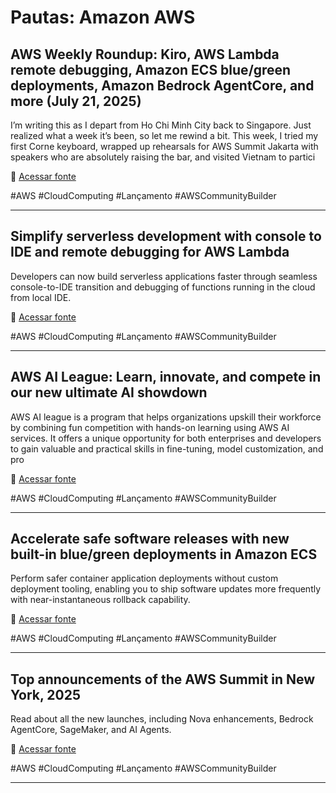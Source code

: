# Pautas: Amazon AWS

## AWS Weekly Roundup: Kiro, AWS Lambda remote debugging, Amazon ECS blue/green deployments, Amazon Bedrock AgentCore, and more (July 21, 2025)
I’m writing this as I depart from Ho Chi Minh City back to Singapore. Just realized what a week it’s been, so let me rewind a bit. This week, I tried my first Corne keyboard, wrapped up rehearsals for AWS Summit Jakarta with speakers who are absolutely raising the bar, and visited Vietnam to partici

🔗 [Acessar fonte](https://aws.amazon.com/blogs/aws/aws-weekly-roundup-kiro-aws-lambda-remote-debugging-amazon-ecs-blue-green-deployments-amazon-bedrock-agentcore-and-more-july-21-2025/)

#AWS #CloudComputing #Lançamento #AWSCommunityBuilder

---

## Simplify serverless development with console to IDE and remote debugging for AWS Lambda
Developers can now build serverless applications faster through seamless console-to-IDE transition and debugging of functions running in the cloud from local IDE.

🔗 [Acessar fonte](https://aws.amazon.com/blogs/aws/simplify-serverless-development-with-console-to-ide-and-remote-debugging-for-aws-lambda/)

#AWS #CloudComputing #Lançamento #AWSCommunityBuilder

---

## AWS AI League: Learn, innovate, and compete in our new ultimate AI showdown
AWS AI league is a program that helps organizations upskill their workforce by combining fun competition with hands-on learning using AWS AI services. It offers a unique opportunity for both enterprises and developers to gain valuable and practical skills in fine-tuning, model customization, and pro

🔗 [Acessar fonte](https://aws.amazon.com/blogs/aws/aws-ai-league-learn-innovate-and-compete-in-our-new-ultimate-ai-showdown/)

#AWS #CloudComputing #Lançamento #AWSCommunityBuilder

---

## Accelerate safe software releases with new built-in blue/green deployments in Amazon ECS
Perform safer container application deployments without custom deployment tooling, enabling you to ship software updates more frequently with near-instantaneous rollback capability.

🔗 [Acessar fonte](https://aws.amazon.com/blogs/aws/accelerate-safe-software-releases-with-new-built-in-blue-green-deployments-in-amazon-ecs/)

#AWS #CloudComputing #Lançamento #AWSCommunityBuilder

---

## Top announcements of the AWS Summit in New York, 2025
Read about all the new launches, including Nova enhancements, Bedrock AgentCore, SageMaker, and AI Agents.

🔗 [Acessar fonte](https://aws.amazon.com/blogs/aws/top-announcements-of-the-aws-summit-in-new-york-2025/)

#AWS #CloudComputing #Lançamento #AWSCommunityBuilder

---

